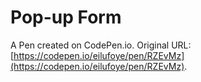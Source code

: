 # Pop-up Form

A Pen created on CodePen.io. Original URL: [https://codepen.io/eilufoye/pen/RZEvMz](https://codepen.io/eilufoye/pen/RZEvMz).

